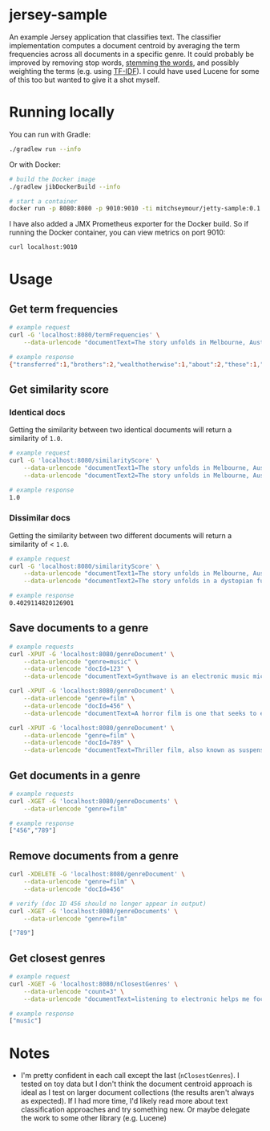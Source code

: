 # jersey-sample
An example Jersey application that classifies text. The classifier implementation computes a document centroid by averaging the term frequencies across all documents in a specific genre. It could probably be improved by removing stop words, [stemming the words][stem], and possibly weighting the terms (e.g. using [TF-IDF][tf-idf]). I could have used Lucene for some of this too but wanted to give it a shot myself.

[tf-idf]: https://monkeylearn.com/blog/what-is-tf-idf/#:~:text=TF%2DIDF%20is%20a%20statistical,across%20a%20set%20of%20documents.
[stem]: https://nlp.stanford.edu/IR-book/html/htmledition/stemming-and-lemmatization-1.html

# Running locally
You can run with Gradle:
```sh
./gradlew run --info
```

Or with Docker:
```sh
# build the Docker image
./gradlew jibDockerBuild --info

# start a container
docker run -p 8080:8080 -p 9010:9010 -ti mitchseymour/jetty-sample:0.1.0
```

I have also added a JMX Prometheus exporter for the Docker build. So if running the Docker container, you can view metrics on port 9010:
```sh
curl localhost:9010
```

# Usage

## Get term frequencies
```sh
# example request
curl -G 'localhost:8080/termFrequencies' \
    --data-urlencode "documentText=The story unfolds in Melbourne, Australia with two spoilt rich brothers and best friends Robby (Amrinder Gill), Rolly (Honey Singh). Their businessman father is worried about the future of his irresponsible sons so he strikes a deal with them, by throwing the brats out of his house sending them to Punjab so that they can understand the realities of life and importance of their roots and heritage. The film is about how these two spoilt brothers arrive in Punjab and learn to live with the struggle, whilst being challenged by their father to come up with Rs.30 lakhs in 30 days in order to inherit his wealth.Otherwise the wealth would be transferred to charity which would be maintained by their father's secretary."

# example response
{"transferred":1,"brothers":2,"wealthotherwise":1,"about":2,"these":1,"that":1,"his":3,"would":2,"sons":1,"charity":1,"amrinder":1,"up":1,"maintained":1,"businessman":1,"melbourne":1,"struggle":1,"they":1,"order":1,"which":1,"punjab":2,"spoilt":2,"in":4,"robby":1,"unfolds":1,"understand":1,"come":1,"heritage":1,"them":2,"is":2,"australia":1,"being":1,"film":1,"roots":1,"friends":1,"realities":1,"singh":1,"lakhs":1,"fathers":1,"deal":1,"be":2,"importance":1,"father":2,"their":4,"brats":1,"best":1,"house":1,"two":2,"life":1,"out":1,"throwing":1,"how":1,"can":1,"gill":1,"secretary":1,"challenged":1,"arrive":1,"honey":1,"and":4,"by":3,"strikes":1,"irresponsible":1,"of":4,"sending":1,"worried":1,"so":2,"30":1,"live":1,"wealth":1,"a":1,"learn":1,"rolly":1,"rich":1,"rs30":1,"whilst":1,"the":7,"with":4,"future":1,"inherit":1,"days":1,"to":5,"he":1,"story":1}
```

## Get similarity score

### Identical docs
Getting the similarity between two identical documents will return a similarity of `1.0`.
```sh
# example request
curl -G 'localhost:8080/similarityScore' \
    --data-urlencode "documentText1=The story unfolds in Melbourne, Australia with two spoilt rich brothers." \
    --data-urlencode "documentText2=The story unfolds in Melbourne, Australia with two spoilt rich brothers."

# example response
1.0
```

### Dissimilar docs
Getting the similarity between two different documents will return a similarity of < `1.0`.
```sh
# example request
curl -G 'localhost:8080/similarityScore' \
    --data-urlencode "documentText1=The story unfolds in Melbourne, Australia with two spoilt rich brothers." \
    --data-urlencode "documentText2=The story unfolds in a dystopian future with a smoldering space craft"

# example response
0.4029114820126901
```

## Save documents to a genre
```sh
# example requests
curl -XPUT -G 'localhost:8080/genreDocument' \
    --data-urlencode "genre=music" \
    --data-urlencode "docId=123" \
    --data-urlencode "documentText=Synthwave is an electronic music microgenre that is based predominately on the music associated with action, science-fiction, and horror film soundtracks of the 1980s"

curl -XPUT -G 'localhost:8080/genreDocument' \
    --data-urlencode "genre=film" \
    --data-urlencode "docId=456" \
    --data-urlencode "documentText=A horror film is one that seeks to elicit fear in its audience for entertainment purposes"

curl -XPUT -G 'localhost:8080/genreDocument' \
    --data-urlencode "genre=film" \
    --data-urlencode "docId=789" \
    --data-urlencode "documentText=Thriller film, also known as suspense film or suspense thriller, is a broad film genre that evokes excitement and suspense in the audience"
```

## Get documents in a genre
```sh
# example requests
curl -XGET -G 'localhost:8080/genreDocuments' \
    --data-urlencode "genre=film"

# example response
["456","789"]
```

## Remove documents from a genre
```sh
curl -XDELETE -G 'localhost:8080/genreDocument' \
    --data-urlencode "genre=film" \
    --data-urlencode "docId=456"

# verify (doc ID 456 should no longer appear in output)
curl -XGET -G 'localhost:8080/genreDocuments' \
    --data-urlencode "genre=film"

["789"]
```

## Get closest genres
```sh
# example request
curl -XGET -G 'localhost:8080/nClosestGenres' \
    --data-urlencode "count=3" \
    --data-urlencode "documentText=listening to electronic helps me focus"

# example response
["music"]
```

# Notes
- I'm pretty confident in each call except the last (`nClosestGenres`). I tested on toy data but I don't think the document centroid approach is ideal as I test on larger document collections (the results aren't always as expected). If I had more time, I'd likely read more about text classification approaches and try something new. Or maybe delegate the work to some other library (e.g. Lucene)


